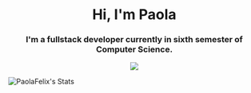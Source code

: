 
<h1 align="center">Hi, I'm Paola</h1>

<h3 align="center">I'm a fullstack developer currently in sixth semester of Computer Science.</h3>


<p align="center">
    <img src="https://skillicons.dev/icons?i=javascript,python,cpp,github,docker,figma,html,css,java,mysql,nodejs,postman,py,react,npm,selenium,spring," />
</p>

![PaolaFelix's Stats](https://github-readme-stats.vercel.app/api?username=PaolaFelix&theme=monokai&show_icons=true&hide_border=true&count_private=true)


<!--
**PaolaFelix/PaolaFelix** is a ✨ _special_ ✨ repository because its `README.md` (this file) appears on your GitHub profile.

Here are some ideas to get you started:

- 🔭 I’m currently working on ...
- 🌱 I’m currently learning ...
- 👯 I’m looking to collaborate on ...
- 🤔 I’m looking for help with ...
- 💬 Ask me about ...
- 📫 How to reach me: ...
- 😄 Pronouns: ...
- ⚡ Fun fact: ...
-->
